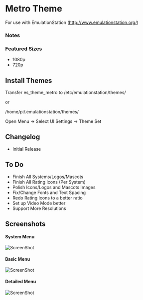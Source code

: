 # Metro Theme

For use with EmulationStation (http://www.emulationstation.org/)

### Notes

### Featured Sizes
* 1080p
* 720p

## Install Themes
Transfer es_theme_metro to /etc/emulationstation/themes/

or

/home/pi/.emulationstation/themes/

Open Menu -> Select UI Settings ->  Theme Set

## Changelog
* Initial Release

## To Do
* Finish All Systems/Logos/Mascots
* Finish All Rating Icons (Per System)
* Polish Icons/Logos and Mascots Images
* Fix/Change Fonts and Text Spacing
* Redo Rating Icons to a better ratio
* Set up Video Mode better
* Support More Resolutions

## Screenshots

#### System Menu
![ScreenShot](http://i.imgur.com/SWU5Ac4.png)

#### Basic Menu
![ScreenShot](http://i.imgur.com/H9ZIxyz.png)

#### Detailed  Menu
![ScreenShot](http://i.imgur.com/ArzcMNz.png)


